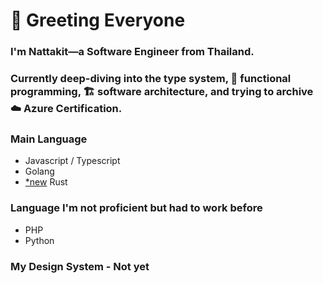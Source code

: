 <h1> 👋 Greeting Everyone </h1>

<h3> I'm Nattakit—a Software Engineer from Thailand.</h3>
<h3>Currently deep-diving into the type system, 🧮 functional programming, 🏗️ software architecture, and trying to archive ☁️ Azure Certification. </h3>

<h3>Main Language</h3>

<ul>
  <li>Javascript / Typescript</li>
  <li>Golang</li>
  <li> <ins>*new</ins> Rust</li>
</ul>

<h3>Language I'm not proficient but had to work before</h3>

<ul>
  <li>PHP</li>
  <li>Python</li>
</ul>

<h3>My Design System - Not yet</h3>
